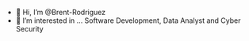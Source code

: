 - 👋 Hi, I’m @Brent-Rodriguez
- 👀 I’m interested in ... Software Development, Data Analyst and Cyber Security

<!---
Brent-Rodriguez/Brent-Rodriguez is a ✨ special ✨ repository because its `README.md` (this file) appears on your GitHub profile.
You can click the Preview link to take a look at your changes.
--->
